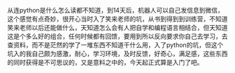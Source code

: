 从连python是什么怎么读都不知道，到14天后，机器人可以自己发信息到微信，这个感觉有点奇妙，很开心当时入了笑来老师的坑，从书到得到到训练营，不知道笑来老师以后还能做什么，天知道怎么会有人把自学和编程语言相结合，但天知道这是个多么好的组合，任何时候都有回馈，要用到所以反向要求你自己去学习，去查资料，而不是茫然的学了一堆东西不知道干什么用，入了python的坑，但这个坑入的我自己颇为感激，耐心，学习环境，及时反馈，好奇心，满足感，这些东西的同时获得是不可思议的，又是意料之中的，今天起正式算是入门了吧。